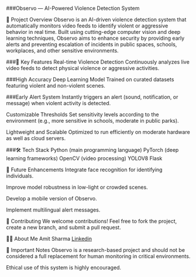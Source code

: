 #####
###Observo — AI-Powered Violence Detection System

🚀 Project Overview
Observo is an AI-driven violence detection system that automatically monitors video feeds to identify violent or aggressive behavior in real time.
Built using cutting-edge computer vision and deep learning techniques, Observo aims to enhance security by providing early alerts and preventing escalation of incidents in public spaces, schools, workplaces, and other sensitive environments.

###🎯 Key Features
Real-time Violence Detection
Continuously analyzes live video feeds to detect physical violence or aggressive activities.

###High Accuracy Deep Learning Model
Trained on curated datasets featuring violent and non-violent scenes.

###Early Alert System
Instantly triggers an alert (sound, notification, or message) when violent activity is detected.

Customizable Thresholds
Set sensitivity levels according to the environment (e.g., more sensitive in schools, moderate in public parks).

Lightweight and Scalable
Optimized to run efficiently on moderate hardware as well as cloud servers.

###🛠️ Tech Stack
Python (main programming language)
PyTorch (deep learning frameworks)
OpenCV (video processing)
YOLOV8
Flask 


📄 Future Enhancements
Integrate face recognition for identifying individuals.

Improve model robustness in low-light or crowded scenes.

Develop a mobile version of Observo.

Implement multilingual alert messages.

🤝 Contributing
We welcome contributions!
Feel free to fork the project, create a new branch, and submit a pull request.


🙋‍♂️ About Me
Amit Sharma
[Linkedin](www.linkedin.com/in/amit-sharma-098275279)


🚨 Important Notes
Observo is a research-based project and should not be considered a full replacement for human monitoring in critical environments.

Ethical use of this system is highly encouraged.
